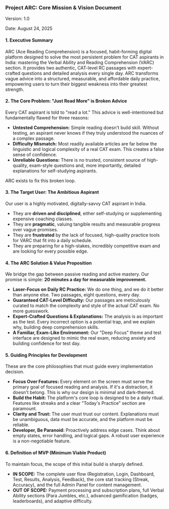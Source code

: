 ### **Project ARC: Core Mission & Vision Document**

Version: 1.0

Date: August 24, 2025

#### **1\. Executive Summary**

ARC (Ace Reading Comprehension) is a focused, habit-forming digital platform designed to solve the most persistent problem for CAT aspirants in India: mastering the Verbal Ability and Reading Comprehension (VARC) section. It provides two authentic, CAT-level RC passages with expert-crafted questions and detailed analysis every single day. ARC transforms vague advice into a structured, measurable, and affordable daily practice, empowering users to turn their biggest weakness into their greatest strength.

#### **2\. The Core Problem: "Just Read More" is Broken Advice**

Every CAT aspirant is told to "read a lot." This advice is well-intentioned but fundamentally flawed for three reasons:

* **Untested Comprehension:** Simple reading doesn't build skill. Without testing, an aspirant never knows if they truly understood the nuances of a complex passage.  
* **Difficulty Mismatch:** Most readily available articles are far below the linguistic and logical complexity of a real CAT exam. This creates a false sense of confidence.  
* **Unreliable Questions:** There is no trusted, consistent source of high-quality, exam-style questions and, more importantly, detailed explanations for self-studying aspirants.

ARC exists to fix this broken loop.

#### **3\. The Target User: The Ambitious Aspirant**

Our user is a highly motivated, digitally-savvy CAT aspirant in India.

* They are **driven and disciplined**, either self-studying or supplementing expensive coaching classes.  
* They are **pragmatic**, valuing tangible results and measurable progress over vague promises.  
* They are **frustrated** by the lack of focused, high-quality practice tools for VARC that fit into a daily schedule.  
* They are preparing for a high-stakes, incredibly competitive exam and are looking for every possible edge.

#### **4\. The ARC Solution & Value Proposition**

We bridge the gap between passive reading and active mastery. Our promise is simple: **20 minutes a day for measurable improvement.**

* **Laser-Focus on Daily RC Practice:** We do one thing, and we do it better than anyone else. Two passages, eight questions, every day.  
* **Guaranteed CAT-Level Difficulty:** Our passages are meticulously curated to match the complexity and style of the actual CAT exam. No more guesswork.  
* **Expert-Crafted Questions & Explanations:** The analysis is as important as the test. Every incorrect option is a potential trap, and we explain why, building deep comprehension skills.  
* **A Familiar, Exam-Like Environment:** Our "Deep Focus" theme and test interface are designed to mimic the real exam, reducing anxiety and building confidence for test day.

#### **5\. Guiding Principles for Development**

These are the core philosophies that must guide every implementation decision.

* **Focus Over Features:** Every element on the screen must serve the primary goal of focused reading and analysis. If it's a distraction, it doesn't belong. This is why our design is minimal and dark-themed.  
* **Build the Habit:** The platform's core loop is designed to be a daily ritual. Features like streaks and a clear "Today's Practice" section are paramount.  
* **Clarity and Trust:** The user must trust our content. Explanations must be unambiguous, data must be accurate, and the platform must be reliable.  
* **Developer, Be Paranoid:** Proactively address edge cases. Think about empty states, error handling, and logical gaps. A robust user experience is a non-negotiable feature.

#### **6\. Definition of MVP (Minimum Viable Product)**

To maintain focus, the scope of this initial build is sharply defined.

* **IN SCOPE:** The complete user flow (Registration, Login, Dashboard, Test, Results, Analysis, Feedback), the core stat tracking (Streak, Accuracy), and the full Admin Panel for content management.  
* **OUT OF SCOPE:** Payment processing and subscription plans, full Verbal Ability sections (Para Jumbles, etc.), advanced gamification (badges, leaderboards), and adaptive difficulty.


